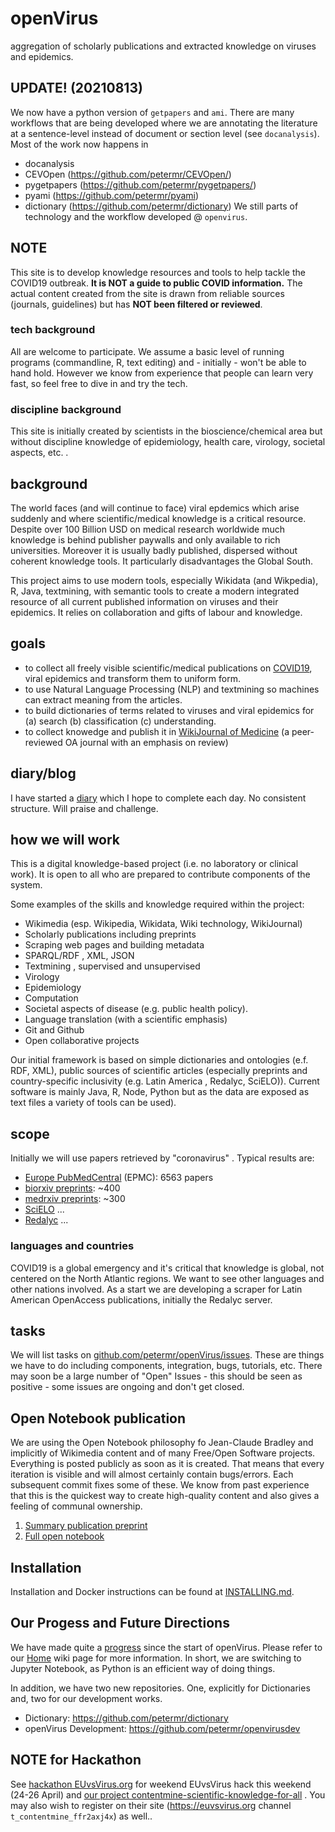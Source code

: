# openVirus
aggregation of scholarly publications and extracted knowledge on viruses and epidemics.


## UPDATE! (20210813)
We now have a python version of `getpapers` and `ami`. There are many workflows that are being developed where we are annotating the literature at a sentence-level instead of document or section level (see `docanalysis`). 
Most of the work now happens in 
- docanalysis
- CEVOpen (https://github.com/petermr/CEVOpen/)
- pygetpapers (https://github.com/petermr/pygetpapers/)
- pyami (https://github.com/petermr/pyami)
- dictionary (https://github.com/petermr/dictionary)
We still parts of technology and the workflow developed @ `openvirus`. 
## NOTE
This site is to develop knowledge resources and tools to help tackle the COVID19 outbreak. **It is NOT a guide to public COVID information.** The actual content created from the site is drawn from reliable sources (journals, guidelines) but has **NOT been filtered or reviewed**.

### tech background 
All are welcome to participate. We assume a basic level of running programs (commandline, R, text editing) and - initially - won't be able to hand hold. However we know from experience that people can learn very fast, so feel free to dive in and try the tech.

### discipline background
This site is initially created by scientists in the bioscience/chemical area but without discipline knowledge of epidemiology, health care, virology, societal aspects, etc. . 

## background
The world faces (and will continue to face) viral epdemics which arise suddenly and where scientific/medical knowledge is a critical resource. Despite over 100 Billion USD on medical research worldwide much knowledge is behind publisher paywalls and only available to rich universities. Moreover it is usually badly published, dispersed without coherent knowledge tools. It particularly disadvantages the Global South.

This project aims to use modern tools, especially Wikidata (and Wikpedia), R, Java, textmining, with semantic tools to create a modern integrated resource of all current published information on viruses and their epidemics. It relies on collaboration and gifts of labour and knowledge.

## goals

* to collect all freely visible scientific/medical publications on [COVID19](https://www.wikidata.org/wiki/Q84263196), viral epidemics and transform them to uniform form.
* to use Natural Language Processing (NLP) and textmining so machines can extract meaning from the articles.
* to build dictionaries of terms related to viruses and viral epidemics for (a) search (b) classification (c) understanding.
* to collect knowedge and publish it in [WikiJournal of Medicine](www.wikijmed.org) (a peer-reviewed OA journal with an emphasis on review)

## diary/blog
I have started a [diary](./diary) which I hope to complete each day. No consistent structure. Will praise and challenge.


## how we will work

This is a digital knowledge-based project (i.e. no laboratory or clinical work). It is open to all who are prepared to contribute components of the system. 

Some examples of the skills and knowledge required within the project:
* Wikimedia (esp. Wikipedia, Wikidata, Wiki technology, WikiJournal)
* Scholarly publications including preprints
* Scraping web pages and building metadata
* SPARQL/RDF , XML, JSON
* Textmining , supervised and unsupervised
* Virology
* Epidemiology
* Computation
* Societal aspects of disease (e.g.  public health policy).
* Language translation (with a scientific emphasis)
* Git and Github
* Open collaborative projects

Our initial framework is based on simple dictionaries and ontologies (e.f. RDF, XML), public sources of scientific articles (especially preprints and country-specific inclusivity (e.g. Latin America , Redalyc, SciELO)). Current software is mainly Java, R, Node, Python but as the data are exposed as text files a variety of tools can be used).

## scope

Initially we will use papers retrieved by "coronavirus" . Typical results are:

* [Europe PubMedCentral](https://europepmc.org/) (EPMC): 6563 papers
* [biorxiv preprints](https://www.biorxiv.org/): ~400
* [medrxiv preprints](https://www.medrxiv.org/): ~300
* [SciELO](https://scielo.org/en/) ...
* [Redalyc](https://scielo.org/en/) ...

### languages and countries

COVID19 is a global emergency and it's critical that knowledge is global, not centered on the North Atlantic regions. We want to see other languages and other nations involved. As a start we are developing a scraper for Latin American OpenAccess publications, initially the Redalyc server.

## tasks

We will list tasks on [github.com/petermr/openVirus/issues](https://github.com/petermr/openVirus/issues). These are things we have to do including components, integration, bugs, tutorials, etc.
There may soon be a large number of "Open" Issues - this should be seen as positive - some issues are ongoing and don't get closed.

## Open Notebook publication

We are using the Open Notebook philosophy fo Jean-Claude Bradley and implicitly of Wikimedia content and of many Free/Open Software projects. Everything is posted publicly as soon as it is created. That means that every iteration is visible and will almost certainly contain bugs/errors. Each subsequent commit fixes some of these. We know from past experience that this is the quickest way to create high-quality content and also gives a feeling of communal ownership.
1. [Summary publication preprint](https://en.wikiversity.org/wiki/WikiJournal_Preprints/Aggregation_of_scholarly_publications_and_extracted_knowledge_on_COVID19_and_epidemics)
2. [Full open notebook](https://en.wikiversity.org/wiki/WikiJournal_Preprints/Aggregation_of_scholarly_publications_and_extracted_knowledge_on_COVID19_and_epidemics/Open_Notebook)

## Installation

Installation and Docker instructions can be found at [INSTALLING.md](https://github.com/petermr/openVirus/blob/master/INSTALLING.md).

## Our Progess and Future Directions
We have made quite a [progress](https://github.com/petermr/openVirus/wiki#our-progress-so-far) since the start of openVirus. Please refer to our [Home](https://github.com/petermr/openVirus/wiki#future-directions) wiki page for more information. In short, we are switching to Jupyter Notebook, as Python is an efficient way of doing things. 

In addition, we have two new repositories. One, explicitly for Dictionaries and, two for our development works. 
- Dictionary: https://github.com/petermr/dictionary
- openVirus Development: https://github.com/petermr/openvirusdev

## NOTE for Hackathon
See [hackathon EUvsVirus.org](EUvsVirus.MD) for weekend EUvsVirus hack this weekend (24-26 April) and [our project contentmine-scientific-knowledge-for-all](https://devpost.com/software/contentmine-scientific-knowledge-for-all) . You may also wish to register on their site (https://euvsvirus.org channel `t_contentmine_ffr2axj4x`) as well..
